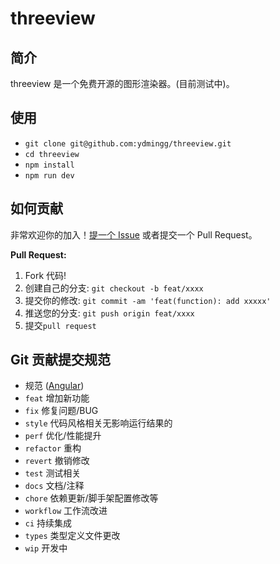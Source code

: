# threeview

## 简介

threeview 是一个免费开源的图形渲染器。(目前测试中)。


## 使用

- `git clone git@github.com:ydmingg/threeview.git`
- `cd threeview`
- `npm install`
- `npm run dev`


## 如何贡献

非常欢迎你的加入！[提一个 Issue](https://github.com/ydmingg/threeview/issues/new) 或者提交一个 Pull Request。

**Pull Request:**

1. Fork 代码!
2. 创建自己的分支: `git checkout -b feat/xxxx`
3. 提交你的修改: `git commit -am 'feat(function): add xxxxx'`
4. 推送您的分支: `git push origin feat/xxxx`
5. 提交`pull request`


## Git 贡献提交规范

- 规范 ([Angular](https://github.com/conventional-changelog/conventional-changelog/tree/master/packages/conventional-changelog-angular))
- `feat` 增加新功能
- `fix` 修复问题/BUG
- `style` 代码风格相关无影响运行结果的
- `perf` 优化/性能提升
- `refactor` 重构
- `revert` 撤销修改
- `test` 测试相关
- `docs` 文档/注释
- `chore` 依赖更新/脚手架配置修改等
- `workflow` 工作流改进
- `ci` 持续集成
- `types` 类型定义文件更改
- `wip` 开发中